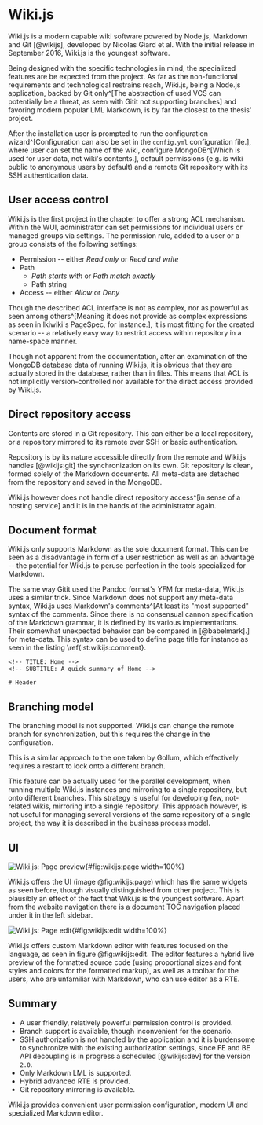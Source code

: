 # Wiki.js

Wiki.js is a modern capable wiki software powered by Node.js, Markdown and Git [@wikijs], developed by Nicolas Giard et al.
With the initial release in September 2016, Wiki.js is the youngest software.

Being designed with the specific technologies in mind, the specialized features are be expected from the project.
As far as the non-functional requirements and technological restrains reach, Wiki.js, being a Node.js application, backed by Git only^[The abstraction of used VCS can potentially be a threat, as seen with Gitit not supporting branches] and favoring modern popular LML Markdown, is by far the closest to the thesis' project.

After the installation user is prompted to run the configuration wizard^[Configuration can also be set in the `config.yml` configuration file.], where user can set the name of the wiki, configure MongoDB^[Which is used for user data, not wiki's contents.], default permissions (e.g. is wiki public to anonymous users by default) and a remote Git repository with its SSH authentication data.

## User access control

Wiki.js is the first project in the chapter to offer a strong ACL mechanism.
Within the WUI, administrator can set permissions for individual users or managed groups via settings.
The permission rule, added to a user or a group consists of the following settings:

* Permission -- either _Read only_ or _Read and write_
* Path
    * _Path starts with_ or _Path match exactly_
    * Path string
* Access -- either _Allow_ or _Deny_

Though the described ACL interface is not as complex, nor as powerful as seen among others^[Meaning it does not provide as complex expressions as seen in Ikiwiki's PageSpec, for instance.], it is most fitting for the created scenario
-- a relatively easy way to restrict access within repository in a name-space manner.

Though not apparent from the documentation, after an examination of the MongoDB database data of running Wiki.js, it is obvious that they are actually stored in the database, rather than in files.
This means that ACL is not implicitly version-controlled nor available for the direct access provided by Wiki.js.

## Direct repository access

Contents are stored in a Git repository.
This can either be a local repository, or a repository mirrored to its remote over SSH or basic authentication.

Repository is by its nature accessible directly from the remote and Wiki.js handles [@wikijs:git] the synchronization on its own.
Git repository is clean, formed solely of the Markdown documents.
All meta-data are detached from the repository and saved in the MongoDB.

Wiki.js however does not handle direct repository access^[in sense of a hosting service] and it is in the hands of the administrator again.

## Document format

Wiki.js only supports Markdown as the sole document format.
This can be seen as a disadvantage in form of a user restriction as well as an advantage -- the potential for Wiki.js to peruse perfection in the tools specialized for Markdown.

The same way Gitit used the Pandoc format's YFM for meta-data, Wiki.js uses a similar trick.
Since Markdown does not support any meta-data syntax, Wiki.js uses Markdown's comments^[At least its "most supported" syntax of the comments. Since there is no consensual cannon specification of the Markdown grammar, it is defined by its various implementations. Their somewhat unexpected behavior can be compared in [@babelmark].] for meta-data.
This syntax can be used to define page title for instance as seen in the listing \ref{lst:wikijs:comment}.

```{language=html caption="Wiki.js: Markdown meta comments" label="lst:wikijs:comment"}
<!-- TITLE: Home -->
<!-- SUBTITLE: A quick summary of Home -->

# Header
```

## Branching model

The branching model is not supported.
Wiki.js can change the remote branch for synchronization, but this requires the change in the configuration.

This is a similar approach to the one taken by Gollum, which effectively requires a restart to lock onto a different branch.

This feature can be actually used for the parallel development, when running multiple Wiki.js instances and mirroring to a single repository, but onto different branches.
This strategy is useful for developing few, not-related wikis, mirroring into a single repository.
This approach however, is not useful for managing several versions of the same repository of a single project, the way it is described in the business process model.

## UI

![Wiki.js: Page preview](./src/assets/images/wikijs-page){#fig:wikijs:page width=100%}

Wiki.js offers the UI (image @fig:wikijs:page) which has the same widgets as  seen before, though visually distinguished from other project. This is plausibly an effect of the fact that Wiki.js is the youngest software.
Apart from the website navigation there is a document TOC navigation placed under it in the left sidebar.

![Wiki.js: Page edit](./src/assets/images/wikijs-edit){#fig:wikijs:edit width=100%}

Wiki.js offers custom Markdown editor with features focused on the language, as seen in figure @fig:wikijs:edit.
The editor features a hybrid live preview of the formatted source code (using proportional sizes and font styles and colors for the formatted markup), as well as a toolbar for the users, who are unfamiliar with Markdown, who can use editor as a RTE.

## Summary

- A user friendly, relatively powerful permission control is provided.
- Branch support is available, though inconvenient for the scenario.
- SSH authorization is not handled by the application and it is burdensome to synchronize with the existing authorization settings, since FE and BE API decoupling is in progress a scheduled [@wikijs:dev] for the version `2.0`.
- Only Markdown LML is supported.
- Hybrid advanced RTE is provided.
- Git repository mirroring is available.

Wiki.js provides convenient user permission configuration, modern UI and specialized Markdown editor.
